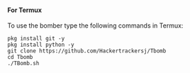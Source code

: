 
#### For Termux

To use the bomber type the following commands in Termux:
```shell script
pkg install git -y 
pkg install python -y 
git clone https://github.com/Hackertrackersj/Tbomb
cd Tbomb
./TBomb.sh
```
